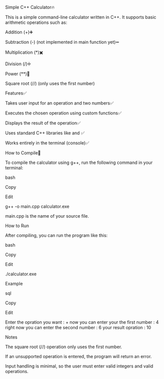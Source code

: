 Simple C++ Calculator🔥

This is a simple command-line calculator written in C++. It supports basic arithmetic operations such as:

Addition (+)➕

Subtraction (-) (not implemented in main function yet)➖

Multiplication (*)✖️

Division (/)➗

Power (**)💪

Square root (//) (only uses the first number)

Features✅

Takes user input for an operation and two numbers✅

Executes the chosen operation using custom functions✅

Displays the result of the operation✅

Uses standard C++ libraries like <iostream> and <cmath>✅

Works entirely in the terminal (console)✅

How to Compile🤔

To compile the calculator using g++, run the following command in your terminal:

bash

Copy

Edit

g++ -o main.cpp calculator.exe

main.cpp is the name of your source file.

How to Run

After compiling, you can run the program like this:

bash

Copy

Edit

./calculator.exe

Example

sql

Copy

Edit

Enter the opration you want :
+
now you can enter your the first number :
4
right now you can enter the second number :
6
your result opration : 10

Notes

The square root (//) operation only uses the first number.

If an unsupported operation is entered, the program will return an error.

Input handling is minimal, so the user must enter valid integers and valid operations.
